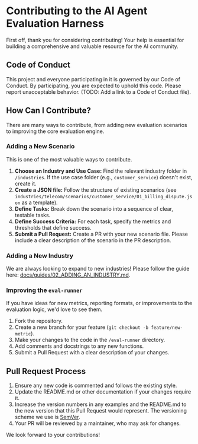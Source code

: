 
<!-- CONTRIBUTING.md -->

# Contributing to the AI Agent Evaluation Harness

First off, thank you for considering contributing! Your help is essential for building a comprehensive and valuable resource for the AI community.

## Code of Conduct

This project and everyone participating in it is governed by our Code of Conduct. By participating, you are expected to uphold this code. Please report unacceptable behavior. (TODO: Add a link to a Code of Conduct file).

## How Can I Contribute?

There are many ways to contribute, from adding new evaluation scenarios to improving the core evaluation engine.

### Adding a New Scenario

This is one of the most valuable ways to contribute.

1.  **Choose an Industry and Use Case:** Find the relevant industry folder in `/industries`. If the use case folder (e.g., `customer_service`) doesn't exist, create it.
2.  **Create a JSON file:** Follow the structure of existing scenarios (see `industries/telecom/scenarios/customer_service/01_billing_dispute.json` as a template).
3.  **Define Tasks:** Break down the scenario into a sequence of clear, testable tasks.
4.  **Define Success Criteria:** For each task, specify the metrics and thresholds that define success.
5.  **Submit a Pull Request:** Create a PR with your new scenario file. Please include a clear description of the scenario in the PR description.

### Adding a New Industry

We are always looking to expand to new industries! Please follow the guide here: [docs/guides/02_ADDING_AN_INDUSTRY.md](docs/guides/02_ADDING_AN_INDUSTRY.md).

### Improving the `eval-runner`

If you have ideas for new metrics, reporting formats, or improvements to the evaluation logic, we'd love to see them.

1.  Fork the repository.
2.  Create a new branch for your feature (`git checkout -b feature/new-metric`).
3.  Make your changes to the code in the `/eval-runner` directory.
4.  Add comments and docstrings to any new functions.
5.  Submit a Pull Request with a clear description of your changes.

## Pull Request Process

1.  Ensure any new code is commented and follows the existing style.
2.  Update the README.md or other documentation if your changes require it.
3.  Increase the version numbers in any examples and the README.md to the new version that this Pull Request would represent. The versioning scheme we use is [SemVer](http://semver.org/).
4.  Your PR will be reviewed by a maintainer, who may ask for changes.

We look forward to your contributions!
